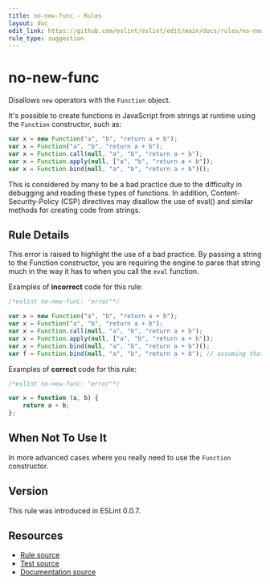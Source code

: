 ```yaml
---
title: no-new-func - Rules
layout: doc
edit_link: https://github.com/eslint/eslint/edit/main/docs/rules/no-new-func.md
rule_type: suggestion
---
```

<!-- Note: No pull requests accepted for this file. See README.md in the root directory for details. -->

# no-new-func

Disallows `new` operators with the `Function` object.

It's possible to create functions in JavaScript from strings at runtime using the `Function` constructor, such as:

```js
var x = new Function("a", "b", "return a + b");
var x = Function("a", "b", "return a + b");
var x = Function.call(null, "a", "b", "return a + b");
var x = Function.apply(null, ["a", "b", "return a + b"]);
var x = Function.bind(null, "a", "b", "return a + b")();
```

This is considered by many to be a bad practice due to the difficulty in debugging and reading these types of functions. In addition, Content-Security-Policy (CSP) directives may disallow the use of eval() and similar methods for creating code from strings.

## Rule Details

This error is raised to highlight the use of a bad practice. By passing a string to the Function constructor, you are requiring the engine to parse that string much in the way it has to when you call the `eval` function.

Examples of **incorrect** code for this rule:

```js
/*eslint no-new-func: "error"*/

var x = new Function("a", "b", "return a + b");
var x = Function("a", "b", "return a + b");
var x = Function.call(null, "a", "b", "return a + b");
var x = Function.apply(null, ["a", "b", "return a + b"]);
var x = Function.bind(null, "a", "b", "return a + b")();
var f = Function.bind(null, "a", "b", "return a + b"); // assuming that the result of Function.bind(...) will be eventually called.
```

Examples of **correct** code for this rule:

```js
/*eslint no-new-func: "error"*/

var x = function (a, b) {
    return a + b;
};
```

## When Not To Use It

In more advanced cases where you really need to use the `Function` constructor.

## Version

This rule was introduced in ESLint 0.0.7.

## Resources

* [Rule source](https://github.com/eslint/eslint/tree/HEAD/lib/rules/no-new-func.js)
* [Test source](https://github.com/eslint/eslint/tree/HEAD/tests/lib/rules/no-new-func.js)
* [Documentation source](https://github.com/eslint/eslint/tree/HEAD/docs/rules/no-new-func.md)
